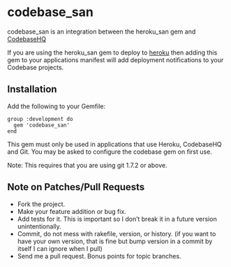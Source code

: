 codebase_san
============

codebase_san is an integration between the heroku_san gem and [CodebaseHQ](http://url.com/ "CodebaseHQ.com")

If you are using the heroku_san gem to deploy to [heroku](http://heroku.com) then adding this gem to your applications manifest
will add deployment notifications to your Codebase projects.

Installation
------------

Add the following to your Gemfile:

    group :development do  
      gem 'codebase_san'  
    end

This gem must only be used in applications that use Heroku, CodebaseHQ and Git.  You may be asked to configure the codebase gem on first use.

Note: This requires that you are using git 1.7.2 or above.

Note on Patches/Pull Requests
-----------------------------

* Fork the project.
* Make your feature addition or bug fix.
* Add tests for it. This is important so I don’t break it in a future version unintentionally.
* Commit, do not mess with rakefile, version, or history. (if you want to have your own version, that is fine but bump version in a commit by itself I can ignore when I pull)
* Send me a pull request. Bonus points for topic branches.